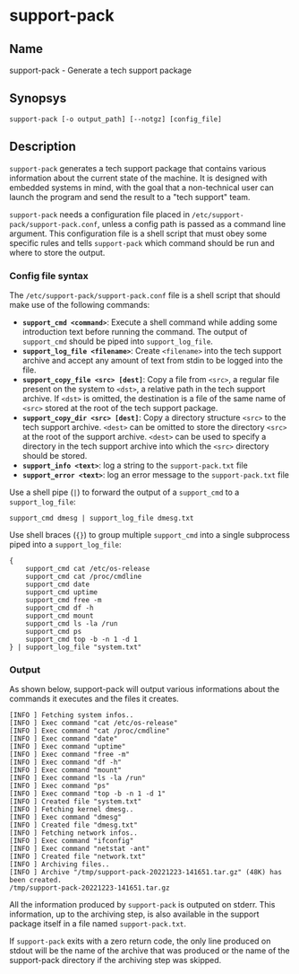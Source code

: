 # support-pack

## Name

support-pack - Generate a tech support package

## Synopsys

```
support-pack [-o output_path] [--notgz] [config_file]
```

## Description

`support-pack` generates a tech support package that contains various
information about the current state of the machine. It is designed with embedded
systems in mind, with the goal that a non-technical user can launch the program
and send the result to a "tech support" team.

`support-pack` needs a configuration file placed in
`/etc/support-pack/support-pack.conf`, unless a config path is passed as a
command line argument. This configuration file is a shell script that must obey
some specific rules and tells `support-pack` which command should be run and
where to store the output.

### Config file syntax

The `/etc/support-pack/support-pack.conf` file is a shell script that should
make use of the following commands:

* **`support_cmd <command>`**: Execute a shell command while adding some
  introduction text before running the command. The output of `support_cmd`
  should be piped into `support_log_file`.
* **`support_log_file <filename>`**: Create `<filename>` into the tech support
  archive and accept any amount of text from stdin to be logged into the file.
* **`support_copy_file <src> [dest]`**: Copy a file from `<src>`, a regular file
  present on the system to `<dst>`, a relative path in the tech support archive.
  If `<dst>` is omitted, the destination is a file of the same name of `<src>`
  stored at the root of the tech support package.
* **`support_copy_dir <src> [dest]`**: Copy a directory structure `<src>` to the
  tech support archive. `<dest>` can be omitted to store the directory `<src>`
  at the root of the support archive. `<dest>` can be used to specify a
  directory in the tech support archive into which the `<src>` directory should
  be stored.
* **`support_info <text>`**: log a string to the `support-pack.txt` file
* **`support_error <text>`**: log an error message to the `support-pack.txt`
  file

Use a shell pipe (`|`) to forward the output of a `support_cmd` to a
`support_log_file`:

```
support_cmd dmesg | support_log_file dmesg.txt
```

Use shell braces (`{}`) to group multiple `support_cmd` into a single subprocess
piped into a `support_log_file`:

```
{
    support_cmd cat /etc/os-release
    support_cmd cat /proc/cmdline
    support_cmd date
    support_cmd uptime
    support_cmd free -m
    support_cmd df -h
    support_cmd mount
    support_cmd ls -la /run
    support_cmd ps
    support_cmd top -b -n 1 -d 1
} | support_log_file "system.txt"
```

### Output

As shown below, support-pack will output various informations about the commands
it executes and the files it creates.

```
[INFO ] Fetching system infos..
[INFO ] Exec command "cat /etc/os-release"
[INFO ] Exec command "cat /proc/cmdline"
[INFO ] Exec command "date"
[INFO ] Exec command "uptime"
[INFO ] Exec command "free -m"
[INFO ] Exec command "df -h"
[INFO ] Exec command "mount"
[INFO ] Exec command "ls -la /run"
[INFO ] Exec command "ps"
[INFO ] Exec command "top -b -n 1 -d 1"
[INFO ] Created file "system.txt"
[INFO ] Fetching kernel dmesg..
[INFO ] Exec command "dmesg"
[INFO ] Created file "dmesg.txt"
[INFO ] Fetching network infos..
[INFO ] Exec command "ifconfig"
[INFO ] Exec command "netstat -ant"
[INFO ] Created file "network.txt"
[INFO ] Archiving files..
[INFO ] Archive "/tmp/support-pack-20221223-141651.tar.gz" (48K) has been created.
/tmp/support-pack-20221223-141651.tar.gz
```

All the information produced by `support-pack` is outputed on stderr. This
information, up to the archiving step, is also available in the support package
itself in a file named `support-pack.txt`.

If `support-pack` exits with a zero return code, the only line produced on
stdout will be the name of the archive that was produced or the name of the
support-pack directory if the archiving step was skipped.
